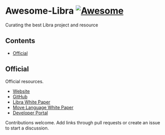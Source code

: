 # Awesome-Libra [![Awesome](https://awesome.re/badge.svg)](https://awesome.re)

Curating the best Libra project and resource

## Contents

- [Official](#official)

## Official

Official resources.


- [Website](https://libra.org/)
- [GitHub](https://github.com/libra)
- [Libra White Paper](https://libra.org/en-US/white-paper/)
- [Move Language White Paper](https://developers.libra.org/docs/assets/papers/libra-move-a-language-with-programmable-resources.pdf)
- [Developer Portal](https://developers.libra.org/docs/welcome-to-libra)

<p>Contributions welcome. Add links through pull requests or create an issue to start a discussion.</p>
